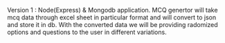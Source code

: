 Version 1 : 
Node(Express) & Mongodb application.
MCQ genertor will take mcq data through excel sheet in particular format and will convert to json and store it in db.
With the converted data we will be providing radomized options and questions to the user in different variations.
